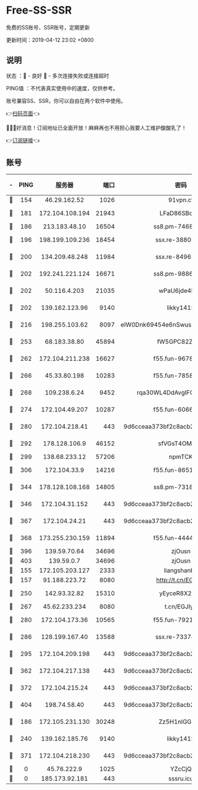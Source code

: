 # Free-SS-SSR

免费的SS账号、SSR账号，定期更新

更新时间：2019-04-12 23:02 +0800

## 说明

状态     ：🙂 - 良好 🙁 - 多次连接失败或连接超时

PING值   ：不代表真实使用中的速度，仅供参考。

账号兼容SS、SSR，你可以自由在两个软件中使用。

👉[扫码页面](https://liesauer.github.io/Free-SS-SSR/)👈

🎉🎉🎉好消息！订阅地址已全面开放！麻麻再也不用担心我要人工维护酸酸乳了！

👉[订阅链接](https://www.liesauer.net/yogurt/subscribe?ACCESS_TOKEN=DAYxR3mMaZAsaqUb)👈

## 账号

|-|PING|服务器|端口|密码|加密方式|区域|
|:----:|:----:|:-----:|-----:|:----:|:----:|:----:|
|🙂|154|46.29.162.52|1026|91vpn.cf|rc4-md5|RU|
|🙂|181|172.104.108.194|21943|LFaD86SBq2lY|aes-256-cfb|JP|
|🙂|186|213.183.48.10|16504|ss8.pm-74689869|rc4-md5|RU|
|🙂|196|198.199.109.236|18454|ssx.re-38805389|aes-256-cfb|US|
|🙂|200|134.209.48.248|11984|ssx.re-84962517|aes-256-cfb|US|
|🙂|202|192.241.221.124|16671|ss8.pm-98861372|aes-256-cfb|US|
|🙂|202|50.116.4.203|21035|wPaU6jde4NZT|aes-256-cfb|US|
|🙂|202|139.162.123.96|9140|likky1415|aes-256-cfb|JP|
|🙂|216|198.255.103.62|8097|eIW0Dnk69454e6nSwuspv9DmS201tQ0D|aes-256-cfb|US|
|🙂|253|68.183.38.80|45894|fW5GPC82Z97G|aes-256-cfb|GB|
|🙂|262|172.104.211.238|16627|f55.fun-96789632|aes-256-cfb|US|
|🙂|266|45.33.80.198|10283|f55.fun-78582823|aes-256-cfb|US|
|🙂|268|109.238.6.24|9452|rqa30WL4DdAvgIFG6Fs3znzTa|aes-256-cfb|FR|
|🙂|274|172.104.49.207|10287|f55.fun-60668643|aes-256-cfb|SG|
|🙂|280|172.104.218.41|443|9d6cceaa373bf2c8acb22e60b6a58be6|aes-256-cfb|US|
|🙂|292|178.128.106.9|46152|sfVGsT4OMxHC|aes-256-cfb|SG|
|🙂|299|138.68.233.12|57206|npmTCK|rc4-md5|US|
|🙂|306|172.104.33.9|14216|f55.fun-86515358|aes-256-cfb|SG|
|🙂|344|178.128.108.168|14805|ss8.pm-73188848|aes-256-cfb|SG|
|🙂|346|172.104.31.152|443|9d6cceaa373bf2c8acb22e60b6a58be6|aes-256-cfb|US|
|🙂|367|172.104.24.21|443|9d6cceaa373bf2c8acb22e60b6a58be6|aes-256-cfb|US|
|🙂|368|173.255.230.159|11894|f55.fun-44441803|aes-256-cfb|US|
|🙂|396|139.59.70.64|34696|zjOusn|chacha20|IN|
|🙂|403|139.59.0.7|34696|zjOusn|chacha20|IN|
|🙂|155|172.105.203.127|2333|liangshanbo|chacha20|JP|
|🙂|157|91.188.223.72|8080|http://t.cn/EGJIyrl|rc4-md5|RU|
|🙂|250|142.93.32.82|15310|yEyceR8X2EVd|aes-256-cfb|GB|
|🙂|267|45.62.233.234|8080|t.cn/EGJIyrl|rc4-md5|CA|
|🙂|280|172.104.173.36|10565|f55.fun-79210636|aes-256-cfb|SG|
|🙂|286|128.199.167.40|13588|ssx.re-73374110|aes-256-cfb|SG|
|🙂|295|172.104.209.198|443|9d6cceaa373bf2c8acb22e60b6a58be6|aes-256-cfb|US|
|🙂|362|172.104.217.138|443|9d6cceaa373bf2c8acb22e60b6a58be6|aes-256-cfb|US|
|🙂|372|172.104.215.24|443|9d6cceaa373bf2c8acb22e60b6a58be6|aes-256-cfb|US|
|🙂|404|198.74.58.40|443|9d6cceaa373bf2c8acb22e60b6a58be6|aes-256-cfb|US|
|🙁|186|172.105.231.130|30248|Zz5H1nlGGKHx|aes-256-cfb|JP|
|🙁|240|139.162.185.76|9140|likky1415|aes-256-cfb|DE|
|🙁|371|172.104.218.230|443|9d6cceaa373bf2c8acb22e60b6a58be6|aes-256-cfb|US|
|🙁|0|45.76.222.9|1025|YZcCjQ|rc4-md5|JP|
|🙁|0|185.173.92.181|443|sssru.icu|rc4-md5|RU|
